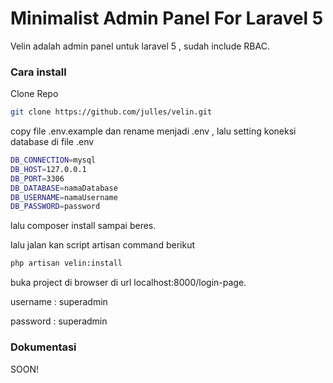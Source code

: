 # Minimalist Admin Panel For Laravel 5

Velin adalah admin panel untuk laravel 5 , sudah include RBAC.

### Cara install

Clone Repo
```sh
git clone https://github.com/julles/velin.git
```
copy file .env.example dan rename menjadi .env , lalu setting  koneksi database di file .env

```sh
DB_CONNECTION=mysql
DB_HOST=127.0.0.1
DB_PORT=3306
DB_DATABASE=namaDatabase
DB_USERNAME=namaUsername
DB_PASSWORD=password
```

lalu composer install sampai beres.

lalu jalan kan script artisan command berikut
``` sh 
php artisan velin:install
```

buka project di browser di url localhost:8000/login-page.

username : superadmin

password : superadmin

### Dokumentasi 

SOON!